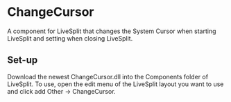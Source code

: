# ChangeCursor
A component for LiveSplit that changes the System Cursor when starting LiveSplit and setting when closing LiveSplit.

## Set-up
Download the newest ChangeCursor.dll into the Components folder of LiveSplit.
To use, open the edit menu of the LiveSplit layout you want to use and click add Other -> ChangeCursor.
